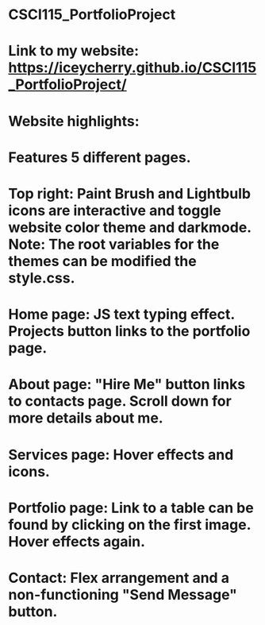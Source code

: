 <!-- Kelvin Hua -->
<!-- 656578887 -->

# CSCI115_PortfolioProject
# Link to my website: https://iceycherry.github.io/CSCI115_PortfolioProject/

# Website highlights:
# Features 5 different pages.
# Top right: Paint Brush and Lightbulb icons are interactive and toggle website color theme and darkmode. Note: The root variables for the themes can be modified the style.css.
# Home page: JS text typing effect. Projects button links to the portfolio page.
# About page: "Hire Me" button links to contacts page. Scroll down for more details about me.
# Services page: Hover effects and icons.
# Portfolio page: Link to a table can be found by clicking on the first image. Hover effects again.
# Contact: Flex arrangement and a non-functioning "Send Message" button.